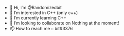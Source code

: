 - 👋 Hi, I’m @Randomizedbit
- 👀 I’m interested in C++ (only c++)
- 🌱 I’m currently learning C++
- 💞️ I’m looking to collaborate on Nothing at the moment!
- 📫 How to reach me :: bit#3376

<!---
Randomizedbit/Randomizedbit is a ✨ special ✨ repository because its `README.md` (this file) appears on your GitHub profile.
You can click the Preview link to take a look at your changes.
--->
